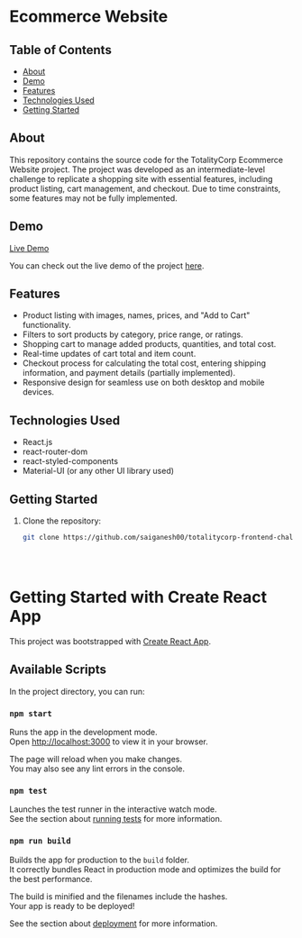 # Ecommerce Website



## Table of Contents
- [About](#about)
- [Demo](#demo)
- [Features](#features)
- [Technologies Used](#technologies-used)
- [Getting Started](#getting-started)

## About
This repository contains the source code for the TotalityCorp Ecommerce Website project. The project was developed as an intermediate-level challenge to replicate a shopping site with essential features, including product listing, cart management, and checkout. Due to time constraints, some features may not be fully implemented.

## Demo
[Live Demo](https://totalitycorp-frontend-challenge-blue-six.vercel.app/)

You can check out the live demo of the project [here](https://totalitycorp-frontend-challenge-blue-six.vercel.app/).

## Features
- Product listing with images, names, prices, and "Add to Cart" functionality.
- Filters to sort products by category, price range, or ratings.
- Shopping cart to manage added products, quantities, and total cost.
- Real-time updates of cart total and item count.
- Checkout process for calculating the total cost, entering shipping information, and payment details (partially implemented).
- Responsive design for seamless use on both desktop and mobile devices.

## Technologies Used
- React.js
- react-router-dom
- react-styled-components
- Material-UI (or any other UI library used)

## Getting Started
1. Clone the repository:

   ```bash
   git clone https://github.com/saiganesh00/totalitycorp-frontend-challenge.git





# Getting Started with Create React App

This project was bootstrapped with [Create React App](https://github.com/facebook/create-react-app).

## Available Scripts

In the project directory, you can run:

### `npm start`

Runs the app in the development mode.\
Open [http://localhost:3000](http://localhost:3000) to view it in your browser.

The page will reload when you make changes.\
You may also see any lint errors in the console.

### `npm test`

Launches the test runner in the interactive watch mode.\
See the section about [running tests](https://facebook.github.io/create-react-app/docs/running-tests) for more information.

### `npm run build`

Builds the app for production to the `build` folder.\
It correctly bundles React in production mode and optimizes the build for the best performance.

The build is minified and the filenames include the hashes.\
Your app is ready to be deployed!

See the section about [deployment](https://facebook.github.io/create-react-app/docs/deployment) for more information.

